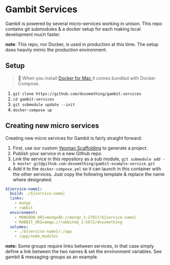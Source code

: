 # Gambit Services

Gambit is powered by several micro-services working in unison. This repo contains git submodules & a docker setup for each making local development much faster.

**note**: This repo, nor Docker, is used in production at this time. The setup does heavily mimic the production environment.

## Setup

> :memo: When you install [Docker for Mac ](https://docs.docker.com/docker-for-mac/) it comes bundled with Docker Compose.

1. `git clone https://github.com/dosomething/gambit-services`
2. `cd gambit-services`
3. `git submodule update --init`
4. `docker-compose up`

## Creating new micro services

Creating new micro services for Gambit is fairly straight forward.

1. First, use our custom [Yeoman Scaffolding](https://github.com/DoSomething/generator-gambit) to generate a project.
2. Publish your service in a new Github repo.
3. Link the service in this repository as a sub module,
`git submodule add -b master git@github.com:dosomething/gambit-example-service.git`
4. Add it to the `docker-compose.yml` so it can launch in this container with the other services. Just copy the following template & replace the name where designated.

```yml
${service-name}:
  build: ./${service-name}
  links:
    - mongo
    - rabbit
  environment:
    - MONGODB_URI=mongodb://mongo_1:27017/${service-name}
    - RABBIT_URI=amqp://rabbitmq_1:5672/dosomething
  volumes:
    - ./${service-name}/:/app
    - /app/node_modules
```

**note:** Some groups require links between services, in that case simply define a link between the two names & set the environment variables. See gambit & messaging-groups as an example.
